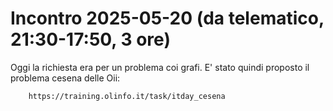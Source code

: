 # Incontro 2025-05-20 (da telematico, 21:30-17:50, 3 ore)

Oggi la richiesta era per un problema coi grafi.
E' stato quindi proposto il problema cesena delle Oii:

```
    https://training.olinfo.it/task/itday_cesena
```
